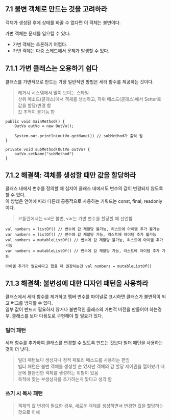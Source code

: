 ## 7.1 불변 객체로 만드는 것을 고려하라

객체가 생성된 후에 상태를 바꿀 수 없다면 이 객체는 불변이다.

가변 객체는 문제를 일으킬 수 있다.
- 가변 객체는 추론하기 어렵다.
- 가변 객체는 다중 스레드에서 문제가 발생할 수 있다.

## 7.1.1 가변 클래스는 오용하기 쉽다

클래스를 가변적으로 만드는 가장 일반적인 방법은 세터 함수를 제공하는 것이다.

> 레거시 시스템에서 많이 보이는 스타일  
> 상위 메소드(클래스)에서 객체를 생성하고, 하위 메소드(클래스)에서 Setter로 값을 할당/변경 함  
> 값 추적이 불가능 함
```
public void mainMethod() {
    OutVo outVo = new OutVo();
    
    System.out.println(outVo.getName()) // subMethod가 출력 됨
}

private void subMethod(OutVo outVo) {
    outVo.setName("subMethod")
}
```

## 7.1.2 해결책: 객체를 생성할 때만 값을 할당하라

클래스 내에서 변수를 정의할 때 심지어 클래스 내에서도 변수의 값이 변경되지 않도록 할 수 있다.  
이 방법은 언어에 따라 다른데 공통적으로 사용하는 키워드는 const, final, readonly이다.

> 코틀린에서는 val은 불변, var는 가변 변수를 할당할 때 선언함

```
val numbers = listOf() // 변수에 값 재할당 불가능, 리스트에 아이템 추가 불가능
var numbers = listOf() // 변수에 값 재할당 가능, 리스트에 아이템 추가 불가능
val numbers = mutableListOf() // 변수에 값 재할당 불가능, 리스트에 아이템 추가 가능
var numbers = mutableListOf() // 변수에 값 재할당 가능, 리스트에 아이템 추가 가능

아이템 추가가 필요하다고 했을 때 권장하는건 val numbers = mutableListOf()
```

## 7.1.3 해결책: 불변성에 대한 디자인 패턴을 사용하라

클래스에서 세터 함수를 제거하고 멤버 변수를 파이널로 표시하면 클래스가 불변적이 되고 버그를 방지할 수 있다.  
일부 값이 반드시 필요하지 않거나 불변적인 클래스의 가변적 버전을 만들어야 하는경우, 클래스를 보다 다용도로 구현해야 할 필요가 있다.

### 빌더 패턴

세터 함수를 추가하여 클래스를 변경할 수 있도록 만드는 것보다 빌더 패턴을 사용하는 것이 더 낫다.

> 빌더 패턴보다 생성자나 정적 패토리 메소드를 사용하는 편임  
> 빌더 패턴은 불변 객체를 생성할 순 있지만 객체의 값 할당 제어권을 열어놨기 때문에 불완전한 객체를 생성하는 위험이 있음  
> 목적에 맞는 부생성자를 추가하는게 맞다고 생각 함

### 쓰기 시 복사 패턴

> 객체의 값 변경이 필요한 경우, 새로운 객체를 생성하면서 변경한 값을 할당하는 것으로 이해
